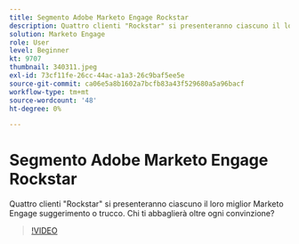 ```yaml
---
title: Segmento Adobe Marketo Engage Rockstar
description: Quattro clienti "Rockstar" si presenteranno ciascuno il loro miglior Marketo Engage suggerimento o trucco. Chi ti abbaglierà oltre ogni convinzione?
solution: Marketo Engage
role: User
level: Beginner
kt: 9707
thumbnail: 340311.jpeg
exl-id: 73cf11fe-26cc-44ac-a1a3-26c9baf5ee5e
source-git-commit: ca06e5a8b1602a7bcfb83a43f529680a5a96bacf
workflow-type: tm+mt
source-wordcount: '48'
ht-degree: 0%

---
```


# Segmento Adobe Marketo Engage Rockstar

Quattro clienti &quot;Rockstar&quot; si presenteranno ciascuno il loro miglior Marketo Engage suggerimento o trucco. Chi ti abbaglierà oltre ogni convinzione?

>[!VIDEO](https://video.tv.adobe.com/v/340311/?quality=12&learn=on)
